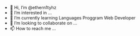 - 👋 Hi, I’m @ethern1tyhz
- 👀 I’m interested in ...
- 🌱 I’m currently learning Languages Proggram Web Developer
- 💞️ I’m looking to collaborate on ...
- 📫 How to reach me ...

<!---
ethern1tyhz/ethern1tyhz is a ✨ special ✨ repository because its `README.md` (this file) appears on your GitHub profile.
You can click the Preview link to take a look at your changes.
--->
